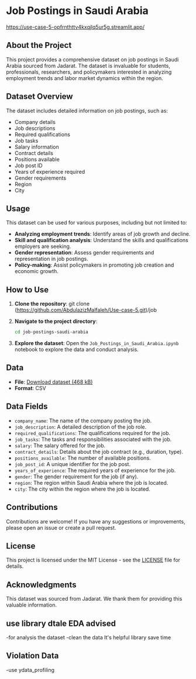 # Job Postings in Saudi Arabia
https://use-case-5-opfrnthttv4kxqjlq5ur5g.streamlit.app/

## About the Project

This project provides a comprehensive dataset on job postings in Saudi Arabia sourced from Jadarat. The dataset is invaluable for students, professionals, researchers, and policymakers interested in analyzing employment trends and labor market dynamics within the region.

## Dataset Overview

The dataset includes detailed information on job postings, such as:

- Company details
- Job descriptions
- Required qualifications
- Job tasks
- Salary information
- Contract details
- Positions available
- Job post ID
- Years of experience required
- Gender requirements
- Region
- City

## Usage

This dataset can be used for various purposes, including but not limited to:

- **Analyzing employment trends**: Identify areas of job growth and decline.
- **Skill and qualification analysis**: Understand the skills and qualifications employers are seeking.
- **Gender representation**: Assess gender requirements and representation in job postings.
- **Policy-making**: Assist policymakers in promoting job creation and economic growth.

## How to Use

1. **Clone the repository**:
    git clone (https://github.com/AbdulazizMalfaleh/Use-case-5.git)/job
  

2. **Navigate to the project directory**:
    ```sh
    cd job-postings-saudi-arabia
    ```

3. **Explore the dataset**:
    Open the `Job_Postings_in_Saudi_Arabia.ipynb` notebook to explore the data and conduct analysis.

## Data

- **File**: [Download dataset (468 kB)](path-to-dataset-file) <!-- Replace with actual path to the dataset file -->
- **Format**: CSV

## Data Fields

- `company_name`: The name of the company posting the job.
- `job_description`: A detailed description of the job role.
- `required_qualifications`: The qualifications required for the job.
- `job_tasks`: The tasks and responsibilities associated with the job.
- `salary`: The salary offered for the job.
- `contract_details`: Details about the job contract (e.g., duration, type).
- `positions_available`: The number of available positions.
- `job_post_id`: A unique identifier for the job post.
- `years_of_experience`: The required years of experience for the job.
- `gender`: The gender requirement for the job (if any).
- `region`: The region within Saudi Arabia where the job is located.
- `city`: The city within the region where the job is located.

## Contributions

Contributions are welcome! If you have any suggestions or improvements, please open an issue or create a pull request.

## License

This project is licensed under the MIT License - see the [LICENSE](LICENSE) file for details.

## Acknowledgments

This dataset was sourced from Jadarat. We thank them for providing this valuable information.

## use library dtale EDA advised  
-for analysis  the dataset
-clean the data 
It's helpful library save time 
## Violation Data 
-use ydata_profiling
